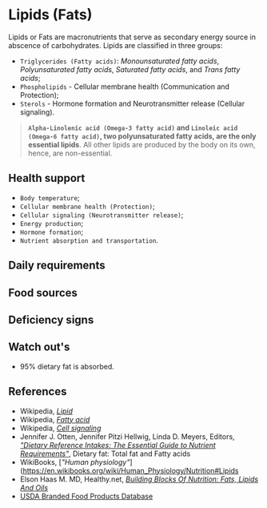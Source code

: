 # Lipids (Fats)
Lipids or Fats are macronutrients that serve as secondary energy source in abscence of carbohydrates. Lipids are classified in three groups:

- `Triglycerides (Fatty acids)`: _Monounsaturated fatty acids_, _Polyunsaturated fatty acids_, _Saturated fatty acids_, and _Trans fatty acids_;
- `Phospholipids` - Cellular membrane health (Communication and Protection);
- `Sterols` - Hormone formation and Neurotransmitter release (Cellular signaling).

> __`Alpha-Linolenic acid (Omega-3 fatty acid)` and `Linoleic acid (Omega-6 fatty acid)`, two polyunsaturated fatty acids, are the only essential lipids__. All other lipids are produced by the body on its own, hence, are non-essential.

## Health support
- `Body temperature`;
- `Cellular membrane health (Protection)`;
- `Cellular signaling (Neurotransmitter release)`;
- `Energy production`;
- `Hormone formation`;
- `Nutrient absorption and transportation`.

## Daily requirements

## Food sources

## Deficiency signs

## Watch out's
- 95% dietary fat is absorbed.

## References
- Wikipedia, [_Lipid_](https://en.wikipedia.org/wiki/Lipid)
- Wikipedia, [_Fatty acid_](https://en.wikipedia.org/wiki/Fatty_acid)
- Wikipedia, [_Cell signaling_](https://en.wikipedia.org/wiki/Cell_signaling)
- Jennifer J. Otten, Jennifer Pitzi Hellwig, Linda D. Meyers, Editors, [_"Dietary Reference Intakes: The Essential Guide to Nutrient Requirements"_](https://www.amazon.com/Dietary-Reference-Intakes-Essential-Requirements/dp/0309157420), Dietary fat: Total fat and Fatty acids
- WikiBooks, [_"Human physiology"_](https://en.wikibooks.org/wiki/Human_Physiology/Nutrition#Lipids
- Elson Haas M. MD, Healthy.net, [_Building Blocks Of Nutrition: Fats, Lipids And Oils_](http://www.healthy.net/Health/Article/Fats_Lipids_and_Oils/2099/1)
- [USDA Branded Food Products Database]()